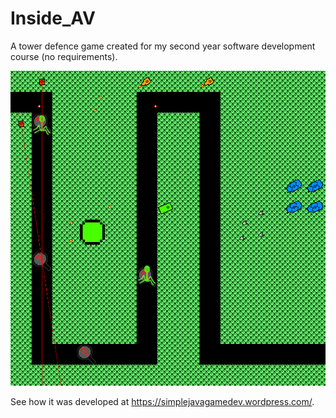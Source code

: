 # Inside_AV
A tower defence game created for my second year software development course (no requirements).

![Screenshot of the game](/resources/screenshots/screenshot1.png?raw=true")

See how it was developed at https://simplejavagamedev.wordpress.com/.
